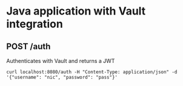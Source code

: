 # Java application with Vault integration

## POST /auth

Authenticates with Vault and returns a JWT

```
curl localhost:8080/auth -H "Content-Type: application/json" -d '{"username": "nic", "password": "pass"}'
```